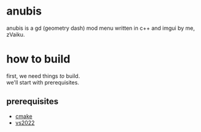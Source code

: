 # anubis
anubis is a gd (geometry dash) mod menu written in c++ and imgui by me, zVaiku.

# how to build
first, we need things *to* build.<br>
we'll start with prerequisites.

## prerequisites
* [cmake](https://cmake.org)
* [vs2022](https://visualstudio.microsoft.com)
